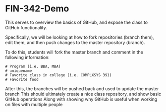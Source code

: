 # FIN-342-Demo
This serves to overview the basics of GitHub, and expose the class to GitHub functionality.

Specifically, we will be looking at how to fork repositories (branch them), edit them, and then push changes to the master repository (branch). 

To do this, students will fork the master branch and comment in the following information:

    # Program (i.e. BBA, MBA)
    # uniquename
    # Favorite class in college (i.e. COMPLXSYS 391)
    # Favorite food
    
After this, the branches will be pushed back and used to update the master branch
This should ultimately create a nice class repository, and show basic GitHub operations
Along with showing why GitHub is useful when working on files with multiple people

